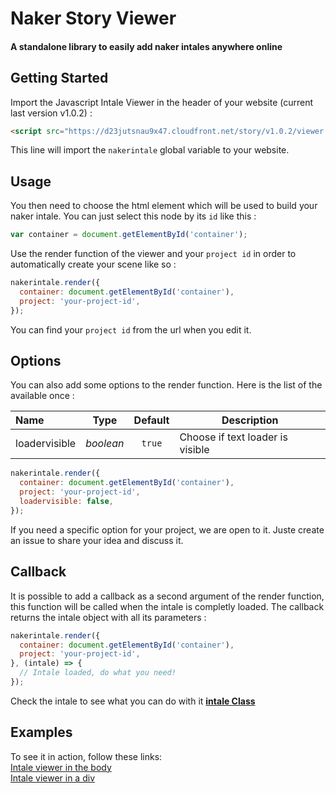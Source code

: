 # Naker Story Viewer
#### A standalone library to easily add naker intales anywhere online

## Getting Started

Import the Javascript Intale Viewer in the header of your website (current last version v1.0.2) :

```html
<script src="https://d23jutsnau9x47.cloudfront.net/story/v1.0.2/viewer.js"></script>
```

This line will import the `nakerintale` global variable to your website.

## Usage

You then need to choose the html element which will be used to build your naker intale. You can just select this node by its `id` like this :
```javascript
var container = document.getElementById('container');
```

Use the render function of the viewer and your `project id` in order to automatically create your scene like so :

```javascript
nakerintale.render({
  container: document.getElementById('container'),
  project: 'your-project-id',
});
```
You can find your `project id` from the url when you edit it.

## Options

You can also add some options to the render function. Here is the list of the available once :

| Name           | Type         | Default      | Description                                                          |
| :------------- | :----------: | :----------: | -------------------------------------------------------------------- |
| loadervisible  | _boolean_    | `true`       | Choose if text loader is visible                                      |

```javascript
nakerintale.render({
  container: document.getElementById('container'),
  project: 'your-project-id',
  loadervisible: false,
});
```

If you need a specific option for your project, we are open to it. Juste create an issue to share your idea and discuss it.

## Callback

It is possible to add a callback as a second argument of the render function, this function will be called when the intale is completly loaded. The callback returns the intale object with all its parameters :

```javascript
nakerintale.render({
  container: document.getElementById('container'),
  project: 'your-project-id',
}, (intale) => {
  // Intale loaded, do what you need!
});
```

Check the intale to see what you can do with it [**intale Class**](../api/classes/intale.html)

## Examples

To see it in action, follow these links:  
[Intale viewer in the body](https://codepen.io/pichou/pen/jJXpxd)  
[Intale viewer in a div](https://codepen.io/pichou/pen/YgdRKq)
